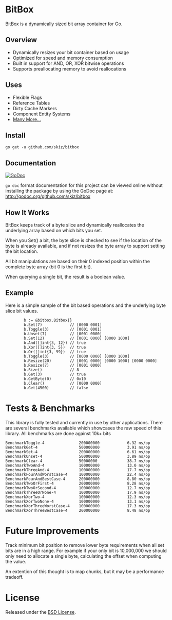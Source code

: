 # BitBox

BitBox is a dynamically sized bit array container for Go.

## Overview

* Dynamically resizes your bit container based on usage
* Optimized for speed and memory consumption
* Built in support for AND, OR, XOR bitwise operations
* Supports preallocating memory to avoid reallocations

## Uses

* Flexible Flags
* Reference Tables
* Dirty Cache Markers
* Component Entity Systems
* [Many More...](https://en.wikipedia.org/wiki/Bit_array)

## Install

```
go get -u github.com/skiz/bitbox
```

## Documentation

[![GoDoc](https://godoc.org/github.com/skiz/bitbox?status.svg)](https://godoc.org/github.com/skiz/bitbox)

`go doc` format documentation for this project can be viewed online without
installing the package by using the GoDoc page at:
http://godoc.org/github.com/skiz/bitbox

## How It Works

BitBox keeps track of a byte slice and dynamically reallocates the
underlying array based on which bits you set.

When you Set() a bit, the byte slice is checked to see if the
location of the byte is already available, and if not resizes
the byte array to support setting the bit location.

All bit manipulations are based on their 0 indexed position within
the complete byte array (bit 0 is the first bit).

When querying a single bit, the result is a boolean value.

## Example

Here is a simple sample of the bit based operations and the
underlying byte slice bit values.

```
		b := &bitbox.Bitbox{}
		b.Set(7)            // [0000 0001]
		b.Toggle(3)         // [0001 0001]
		b.Unset(7)          // [0001 0000]
		b.Set(12)           // [0001 0000] [0000 1000]
		b.And([]int{3, 12}) // true
		b.Xor([]int{3, 5})  // true
		b.Or([]int{3, 99})  // true
		b.Toggle(3)         // [0000 0000] [0000 1000]
		b.Resize(20)        // [0001 0000] [0000 1000] [0000 0000]
		b.Resize(7)         // [0001 0000]
		b.Size()            // 8
		b.Get(3)            // true
		b.GetByte(0)        // 0x10
		b.Clear()           // [0000 0000]
		b.Get(4500)         // false
```

# Tests & Benchmarks
This library is fully tested and currently in use by other applications.  There
are several benchmarks available which showcases the raw speed of this library.
All benchmarks are done against 10k+ bits

```
BenchmarkToggle-4           	200000000	         6.32 ns/op
BenchmarkGet-4              	500000000	         3.91 ns/op
BenchmarkSet-4              	200000000	         6.61 ns/op
BenchmarkUnset-4            	500000000	         3.89 ns/op
BenchmarkClear-4            	50000000	         38.7 ns/op
BenchmarkTwoAnd-4           	100000000	         13.0 ns/op
BenchmarkThreeAnd-4         	100000000	         17.7 ns/op
BenchmarkFourAndWorstCase-4 	100000000	         22.4 ns/op
BenchmarkFourAndBestCase-4  	200000000	         8.80 ns/op
BenchmarkTwoOrFirst-4       	200000000	         8.28 ns/op
BenchmarkTwoOrSecond-4      	100000000	         12.7 ns/op
BenchmarkThreeOrNone-4      	100000000	         17.9 ns/op
BenchmarkXorTwo-4           	100000000	         12.3 ns/op
BenchmarkXorTwoNone-4       	100000000	         13.1 ns/op
BenchmarkXorThreeWorstCase-4	100000000	         17.3 ns/op
BenchmarkXorThreeBestCase-4 	200000000	         8.48 ns/op

```
# Future Improvements

Track minimum bit position to remove lower byte requirements when all set bits
are in a high range.  For example if your only bit is 10,000,000 we should only
need to allocate a single byte, calculating the offset when computing the value.

An extention of this thought is to map chunks, but it may be a performance tradeoff.

# License

Released under the [BSD License](https://github.com/skiz/bitbox/blob/master/LICENSE).
